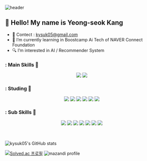 <!--
**kysuk05/kysuk05** is a ✨ _special_ ✨ repository because its `README.md` (this file) appears on your GitHub profile.

Here are some ideas to get you started:

- 🔭 I’m currently working on ...
- 🌱 I’m currently learning ...
- 👯 I’m looking to collaborate on ...
- 🤔 I’m looking for help with ...
- 💬 Ask me about ...
- 📫 How to reach me: ...
- 😄 Pronouns: ...
- ⚡ Fun fact: ...
-->

![header](https://capsule-render.vercel.app/api?type=waving&color=0:e3f400,100:ff9f00&height=300&section=header&text=Hi%20There!&fontSize=50&fontAlign=80&fontColor=FFFFFF)

<h2> 👋 Hello! My name is Yeong-seok Kang </h2>

- 📧 Contect : kysuk05@gmail.com <a href="https://mail.google.com/mail/?view=cm&amp;fs=1&amp;to=kysuk05@gmail.com" target="_blank"> </a>
- 🌱 I’m currently learning in Boostcamp Ai Tech of NAVER Connect Foundation
- 🔍 I’m interested in AI / Recommender System

### : Main Skills 💪

<p align ="center">
  <img src="https://img.shields.io/badge/python-3776AB?style=flat-square&logo=python&logoColor=white" />
  <img src="https://img.shields.io/badge/spring-6DB33F?style=flat-square&logo=spring&logoColor=white">

### : Studing 📖
<p align ="center">
  <img src="https://img.shields.io/badge/PyTorch-EE4C2C?style=flat-square&logo=pytorch&logoColor=white">
  <img src="https://img.shields.io/badge/NumPy-013243?style=flat-square&logo=NumPy&logoColor=white">
  <img src="https://img.shields.io/badge/Jupyter-F37626?style=flat-square&logo=Jupyter&logoColor=white">
  <img src="https://img.shields.io/badge/Pandas-150458?style=flat-square&logo=Pandas&logoColor=white">
  <img src="https://img.shields.io/badge/Docker-2496ED?style=flat-square&logo=Docker&logoColor=white">
  <img src="https://img.shields.io/badge/git-F05032?style=flat-square&logo=git&logoColor=white">

### : Sub Skills 👀
<p align ="center">
  <img src="https://img.shields.io/badge/C-A8B9CC?style=flat-square&logo=C&logoColor=white" />
  <img src="https://img.shields.io/badge/java-007396?style=flat-square&logo=java&logoColor=white">
  <img src="https://img.shields.io/badge/linux-FCC624?style=flat-square&logo=linux&logoColor=black">
  <img src="https://img.shields.io/badge/c++-00599C?style=flat-square&logo=c%2B%2B&logoColor=white">
  <img src="https://img.shields.io/badge/oracle-F80000?style=flat-square&logo=oracle&logoColor=white"> 
  <img src="https://img.shields.io/badge/javascript-F7DF1E?style=flat-square&logo=javascript&logoColor=black">
  <img src="https://img.shields.io/badge/github-181717?style=flat-square&logo=github&logoColor=white">
  
<br>
<br>
<br>

![kysuk05's GitHub stats](https://github-readme-stats.vercel.app/api?username=kysuk05&show_icons=true&theme=gruvbox_light)

[![Solved.ac 프로필](http://mazassumnida.wtf/api/v2/generate_badge?boj=tong39)](https://solved.ac/tong39) ![mazandi profile](http://mazandi.herokuapp.com/api?handle=tong39&theme=cold)
